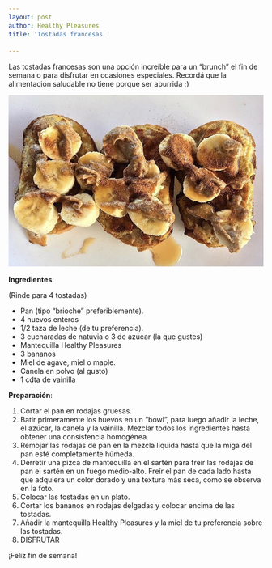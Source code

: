 ```yaml
---
layout: post
author: Healthy Pleasures
title: 'Tostadas francesas '

---
```

Las tostadas francesas son una opción increíble para un “brunch” el fin de semana o para disfrutar en ocasiones especiales. Recordá que la alimentación saludable no tiene porque ser aburrida ;)

![](/images/F31D18E5-83BC-4208-8B56-5AEF216463A4.jpeg)

**Ingredientes**:

(Rinde para 4 tostadas)

* Pan (tipo “brioche” preferiblemente).
* 4 huevos enteros
* 1/2 taza de leche (de tu preferencia).
* 3 cucharadas de natuvia o 3 de azúcar (la que gustes)
* Mantequilla Healthy Pleasures
* 3 bananos
* Miel de agave, miel o maple.
* Canela en polvo (al gusto)
* 1 cdta de vainilla

**Preparación**:

1. Cortar el pan en rodajas gruesas.
2. Batir primeramente los huevos en un ”bowl”, para luego añadir la leche, el azúcar, la canela y la vainilla. Mezclar todos los ingredientes hasta obtener una consistencia homogénea.
3. Remojar las rodajas de pan en la mezcla líquida hasta que la miga del pan esté completamente húmeda.
4. Derretir una pizca de mantequilla en el sartén para freír las rodajas de pan el sartén en un fuego medio-alto. Freír el pan de cada lado hasta que adquiera un color dorado y una textura más seca, como se observa en la foto.
5. Colocar las tostadas en un plato.
6. Cortar los bananos en rodajas delgadas y colocar encima de las tostadas.
7. Añadir la mantequilla Healthy Pleasures y la miel de tu preferencia sobre las tostadas.
8. DISFRUTAR

¡Feliz fin de semana!